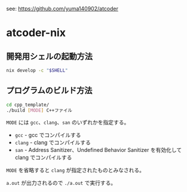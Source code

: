 see: https://github.com/yuma140902/atcoder

# atcoder-nix

## 開発用シェルの起動方法

```sh
nix develop -c "$SHELL"
```

## プログラムのビルド方法

```sh
cd cpp_template/
./build [MODE] C++ファイル
```

`MODE` には `gcc`、`clang`、`san` のいずれかを指定する。

- `gcc` - gcc でコンパイルする
- `clang` - clang でコンパイルする
- `san` - Address Sanitizer、Undefined Behavior Sanitizer を有効化して clang でコンパイルする

`MODE` を省略すると `clang` が指定されたものとみなされる。

`a.out` が出力されるので `./a.out` で実行する。
